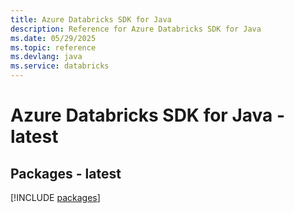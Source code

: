 ```yaml
---
title: Azure Databricks SDK for Java
description: Reference for Azure Databricks SDK for Java
ms.date: 05/29/2025
ms.topic: reference
ms.devlang: java
ms.service: databricks
---
```

# Azure Databricks SDK for Java - latest
## Packages - latest
[!INCLUDE [packages](databricks-index.md)]